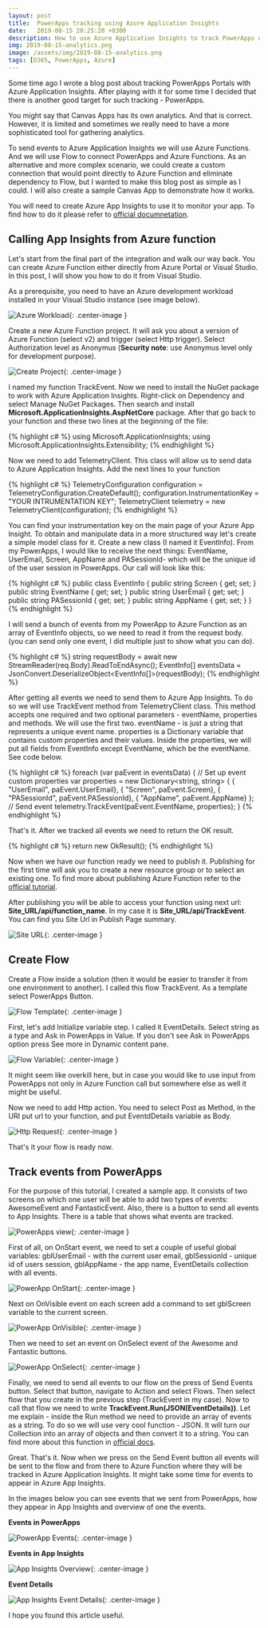 ```yaml
---
layout: post
title:  PowerApps tracking using Azure Application Insights
date:   2019-08-15 20:25:20 +0300
description: How to use Azure Application Insights to track PowerApps usage
img: 2019-08-15-analytics.png
image: /assets/img/2019-08-15-analytics.png
tags: [D365, PowerApps, Azure]
---
```


Some time ago I wrote a blog post about tracking PowerApps Portals with Azure Application Insights. After playing with it for some time I decided that there is another good target for such tracking - PowerApps.

You might say that Canvas Apps has its own analytics. And that is correct. However, it is limited and sometimes we really need to have a more sophisticated tool for gathering analytics.

To send events to Azure Application Insights we will use Azure Functions. And we will use Flow to connect PowerApps and Azure Functions. As an alternative and more complex scenario, we could create a custom connection that would point directly to Azure Function and eliminate dependency to Flow, but I wanted to make this blog post as simple as I could. I will also create a sample Canvas App to demonstrate how it works.

You will need to create Azure App Insights to use it to monitor your app. To find how to do it please refer to [official documnetation][create-app-ins].

## Calling App Insights from Azure function

Let's start from the final part of the integration and walk our way back. You can create Azure Function either directly from Azure Portal or Visual Studio. In this post, I will show you how to do it from Visual Studio.

As a prerequisite, you need to have an Azure development workload installed in your Visual Studio instance (see image below).

![Azure Workload]({{site.baseurl}}/assets/img/2019-08-15-azure-workload.jpg){: .center-image }

Create a new Azure Function project. It will ask you about a version of Azure Function (select v2) and trigger (select Http trigger). Select Authorization level as Anonymus (**Security note**: use Anonymus level only for development purpose).

![Create Project]({{site.baseurl}}/assets/img/2019-08-15-create-new-project.jpg){: .center-image }

I named my function TrackEvent. Now we need to install the NuGet package to work with Azure Application Insights. Right-click on Dependency and select Manage NuGet Packages. Then search and install **Microsoft.ApplicationInsights.AspNetCore** package. After that go back to your function and these two lines at the beginning of the file:

{% highlight c# %}
using Microsoft.ApplicationInsights;
using Microsoft.ApplicationInsights.Extensibility;
{% endhighlight %}

Now we need to add TelemetryClient. This class will allow us to send data to Azure Application Insights. Add the next lines to your function

{% highlight c# %}
TelemetryConfiguration configuration = TelemetryConfiguration.CreateDefault();
configuration.InstrumentationKey = "YOUR INTRUMENTATION KEY";
TelemetryClient telemetry = new TelemetryClient(configuration);
{% endhighlight %}

You can find your instrumentation key on the main page of your Azure App Insight.
To obtain and manipulate data in a more structured way let's create a simple model class for it. Create a new class (I named it EventInfo). From my PowerApps, I would like to receive the next things: EventName, UserEmail, Screen, AppName and PASessionId- which will be the unique id of the user session in PowerApps. Our call will look like this:

{% highlight c# %}
public class EventInfo
    {
        public string Screen { get; set; }
        public string EventName { get; set; }
        public string UserEmail { get; set; }
        public string PASessionId { get; set; }
        public string AppName { get; set; }
    }
{% endhighlight %}

I will send a bunch of events from my PowerApp to Azure Function as an array of EventInfo objects, so we need to read it from the request body. (you can send only one event, I did multiple just to show what you can do).

{% highlight c# %}
string requestBody = await new StreamReader(req.Body).ReadToEndAsync();
EventInfo[] eventsData = JsonConvert.DeserializeObject<EventInfo[]>(requestBody);
{% endhighlight %}

After getting all events we need to send them to Azure App Insights. To do so we will use TrackEvent method from TelemetryClient class. This method accepts one required and two optional parameters - eventName, properties and methods. We will use the first two. eventName - is just a string that represents a unique event name. properties is a Dictionary variable that contains custom properties and their values. Inside the properties, we will put all fields from EventInfo except EventName, which be the eventName. See code below.

{% highlight c# %}
foreach (var paEvent in eventsData)
{
    // Set up event custom properties
    var properties = new Dictionary<string, string>
    {
        { "UserEmail", paEvent.UserEmail},
        { "Screen", paEvent.Screen},
        { "PASessionId", paEvent.PASessionId},
        { "AppName", paEvent.AppName}
    };
    // Send event
    telemetry.TrackEvent(paEvent.EventName, properties);
}
{% endhighlight %}

That's it. After we tracked all events we need to return the OK result.

{% highlight c# %}
return new OkResult();
{% endhighlight %}

Now when we have our function ready we need to publish it. Publishing for the first time will ask you to create a new resource group or to select an existing one. To find more about publishing Azure Function refer to the [official tutorial][off-tutorial].

After publishing you will be able to access your function using next url: **Site_URL/api/function_name**. In my case it is **Site_URL/api/TrackEvent**. You can find you Site Url in Publish Page summary.

![Site URL]({{site.baseurl}}/assets/img/2019-08-15-site-url.jpg){: .center-image }

## Create Flow

Create a Flow inside a solution (then it would be easier to transfer it from one environment to another). I called this flow TrackEvent. As a template select PowerApps Button.

![Flow Template]({{site.baseurl}}/assets/img/2019-08-15-flow-template.jpg){: .center-image }

First, let's add Initialize variable step. I called it EventDetails. Select string as a type and Ask in PowerApps in Value. If you don't see Ask in PowerApps option press See more in Dynamic content pane.

![Flow Variable]({{site.baseurl}}/assets/img/2019-08-15-flow-variable.jpg){: .center-image }

It might seem like overkill here, but in case you would like to use input from PowerApps not only in Azure Function call but somewhere else as well it might be useful.

Now we need to add Http action. You need to select Post as Method, in the URI put url to your function, and put EventdDetails variable as Body.

![Http Request]({{site.baseurl}}/assets/img/2019-08-15-http-request.jpg){: .center-image }

That's it your flow is ready now.

## Track events from PowerApps

For the purpose of this tutorial, I created a sample app. It consists of two screens on which one user will be able to add two types of events: AwesomeEvent and FantasticEvent. Also, there is a button to send all events to App Insights. There is a table that shows what events are tracked.

![PowerApps view]({{site.baseurl}}/assets/img/2019-08-15-powerapps-view.jpg){: .center-image }

First of all, on OnStart event, we need to set a couple of useful global variables: gblUserEmail - with the current user email, gblSessionId - unique id of users session, gblAppName - the app name,  EventDetails collection with all events.

![PowerApp OnStart]({{site.baseurl}}/assets/img/2019-08-15-powerapps-onstart.jpg){: .center-image }

Next on OnVisible event on each screen add a command to set gblScreen variable to the current screen.

![PowerApp OnVisible]({{site.baseurl}}/assets/img/2019-08-15-powerapps-onvisible.jpg){: .center-image }

Then we need to set an event on OnSelect event of the Awesome and Fantastic buttons.

![PowerApp OnSelect]({{site.baseurl}}/assets/img/2019-08-15-powerapps-onselect.jpg){: .center-image }

Finally, we need to send all events to our flow on the press of Send Events button. Select that button, navigate to Action and select Flows. Then select flow that you create in the previous step (TrackEvent in my case). Now to call that flow we need to write **TrackEvent.Run(JSON(EventDetails))**. Let me explain - inside the Run method we need to provide an array of events as a string. To do so we will use very cool function - JSON. It will turn our Collection into an array of objects and then convert it to a string. You can find more about this function in [official docs][json-docs].

Great. That's it. Now when we press on the Send Event button all events will be sent to the flow and from there to Azure Function where they will be tracked in Azure Application Insights. It might take some time for events to appear in Azure App Insights.

In the images below you can see events that we sent from PowerApps, how they appear in App Insights and overview of one the events.

**Events in PowerApps**

![PowerApp Events]({{site.baseurl}}/assets/img/2019-08-15-powerapps-sendevents.jpg){: .center-image }

**Events in App Insights**

![App Insights Overview]({{site.baseurl}}/assets/img/2019-08-15-app-insight-overview.jpg){: .center-image }

**Event Details**

![App Insights Event Details]({{site.baseurl}}/assets/img/2019-08-15-app-insight-event-details.jpg){: .center-image }

I hope you found this article useful.

[create-app-ins]: https://docs.microsoft.com/en-us/azure/azure-monitor/app/create-new-resource
[off-tutorial]: https://tutorials.visualstudio.com/first-azure-function/publish
[json-docs]: https://docs.microsoft.com/en-us/powerapps/maker/canvas-apps/functions/function-json

